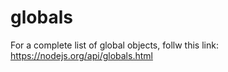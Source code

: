 # globals

For a complete list of global objects, follw this link: https://nodejs.org/api/globals.html